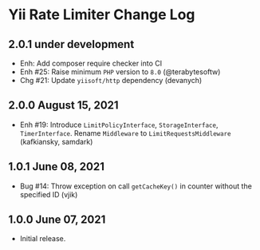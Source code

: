 # Yii Rate Limiter Change Log

## 2.0.1 under development

- Enh: Add composer require checker into CI
- Enh #25: Raise minimum `PHP` version to `8.0` (@terabytesoftw)
- Chg #21: Update `yiisoft/http` dependency (devanych)

## 2.0.0 August 15, 2021

- Enh #19: Introduce `LimitPolicyInterface`, `StorageInterface`, `TimerInterface`. Rename `Middleware` to `LimitRequestsMiddleware` (kafkiansky, samdark)

## 1.0.1 June 08, 2021

- Bug #14: Throw exception on call `getCacheKey()` in counter without the specified ID (vjik)

## 1.0.0 June 07, 2021

- Initial release.
